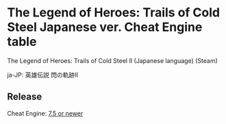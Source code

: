 # The Legend of Heroes: Trails of Cold Steel Japanese ver. Cheat Engine table

The Legend of Heroes: Trails of Cold Steel II (Japanese language) (Steam)

ja-JP: 英雄伝説 閃の軌跡II
 
## Release
Cheat Engine: [7.5 or newer](https://github.com/cheat-engine/cheat-engine/releases)  

